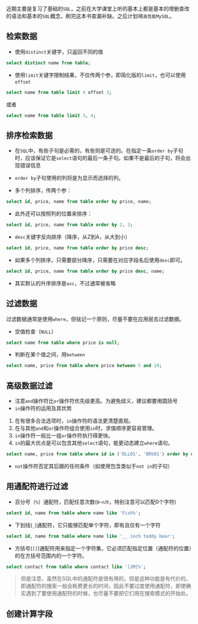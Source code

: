 近期主要是复习了基础的`SQL`，之前在大学课堂上听的基本上都是基本的增删查改的语法和基本的`SQL`概念，刷完这本书查漏补缺。之后计划啃`高性能MySQL`。

## 检索数据
* 使用`distinct`关键字，只返回不同的值

```sql
select distinct name from table;
```

* 使用`limit`关键字限制结果，不仅传两个参，即简化版的`limit`，也可以使用`offset`

```sql
select name from table limit 4 offset 3;
```

或者

```sql
select name from table limit 3, 4;
```

## 排序检索数据
* 在`SQL`中，有些子句是必需的，有些则是可选的。在指定一条`order by`子句时，应该保证它是`select`语句的最后一条子句。如果不是最后的子句，将会出现错误信息

* `order by`子句使用的列将是为显示而选择的列。

* 多个列排序，传两个参：

```sql
select id, price, name from table order by price, name;
```

* 此外还可以按照列的位置来排序：

```sql
select id, price, name from table order by 2, 3;
```

* `desc`关键字反向排序（降序，从Z到A，从大到小）

```sql
select id, price, name from table order by price desc;
```

* 如果多个列排序，只需要部分降序，只需要在对应字段名后使用`desc`即可。

```sql
select id, price, name from table order by price desc, name;
```

* 其实默认的升序排序是`asc`，不过通常被省略

## 过滤数据
过滤数据通常是使用`where`，但铭记一个原则，尽量不要在应用层去过滤数据。

* 空值检查（`NULL`）

```sql
select name from table where price is null;
```

* 判断在某个值之间，用`between`

```sql
select name, price from table where price between 5 and 10;
```

## 高级数据过滤
* 注意`and`操作符比`or`操作符优先级更高。为避免歧义，建议都要用圆括号
* `in`操作符的运用及其优势

1. 在有很多合法选项时，`in`操作符的语法更清楚直观。
2. 在与其他`and`和`or`操作符组合使用`in`时，求值顺序更容易管理。
3. `in`操作符一般比一组`or`操作符执行得更快。
4. `in`的最大优点是可以包含其他`select`语句，能更动态建立`where`语句。

```sql
select name, price from table where id in ('DLL01', 'BRS01') order by name;
```

* `not`操作符否定其后跟的任何条件（如使用包含类似于`not in`的子句）

## 用通配符进行过滤
* 百分号（`%`）通配符，匹配任意次数(`0~n次`，特别注意可以匹配0个字符)

```sql
select id, name from table where name like 'Fish%';
```

* 下划线(`_`)通配符，它只能够匹配单个字符，即有且仅有一个字符

```sql
select id, name from table where name like '__ inch teddy bear';
```

* 方括号(`[]`)通配符用来指定一个字符集，它必须匹配指定位置（通配符的位置）的在方括号范围内的一个字符。

```sql
select contact from table where contact like '[JM]%';
```

> 但是注意，虽然在SQL中的通配符是很有用的，但是这种功能是有代价的，即通配符的搜索一般会耗费更长的时间，因此不要过度使用通配符，即使确实遇到了要使用通配符的时候，也尽量不要把它们用在搜索模式的开始处。

## 创建计算字段



```sql

```
